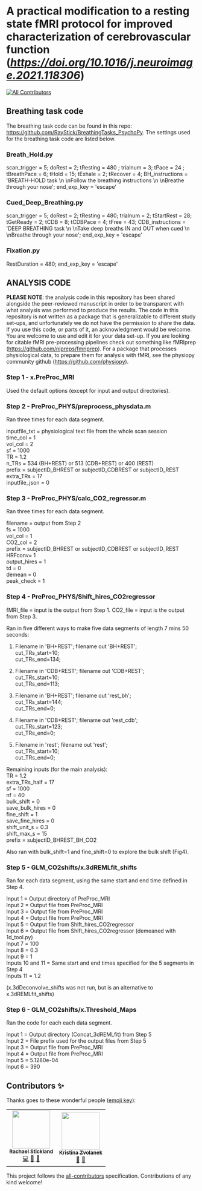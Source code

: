 # A practical modification to a resting state fMRI protocol for improved characterization of cerebrovascular function (_https://doi.org/10.1016/j.neuroimage.2021.118306_)
<!-- ALL-CONTRIBUTORS-BADGE:START - Do not remove or modify this section -->
[![All Contributors](https://img.shields.io/badge/all_contributors-2-orange.svg?style=flat-square)](#contributors-)
<!-- ALL-CONTRIBUTORS-BADGE:END -->

## Breathing task code 

The breathing task code can be found in this repo: https://github.com/RayStick/BreathingTasks_PsychoPy. 
The settings used for the breathing task code are listed below.

### Breath_Hold.py

scan_trigger = 5; doRest = 2; tResting = 480 ; trialnum = 3; tPace = 24 ; tBreathPace = 6; tHold = 15; tExhale = 2; tRecover = 4; BH_instructions = 'BREATH-HOLD task \n \nFollow the breathing instructions \n \nBreathe through your nose'; end_exp_key = 'escape'

### Cued_Deep_Breathing.py

scan_trigger = 5; doRest = 2; tResting = 480; trialnum = 2; tStartRest = 28; tGetReady = 2; tCDB = 8; tCDBPace = 4; tFree = 43; CDB_instructions = 'DEEP BREATHING task \n \nTake deep breaths IN and OUT when cued \n \nBreathe through your nose'; end_exp_key = 'escape'

### Fixation.py

RestDuration = 480; end_exp_key = 'escape'

## ANALYSIS CODE

**PLEASE NOTE**: the analysis code in this repository has been shared alongside the peer-reviewed manuscript in order to be transparent with what analysis was performed to produce the results. The code in this repository is not written as a package that is generalizable to different study set-ups, and unfortunately we do not have the permission to share the data. If you use this code, or parts of it, an acknowledgment would be welcome. You are welcome to use and edit it for your data set-up. If you are looking for citable fMRI pre-processing pipelines check out something like fMRIprep (https://github.com/nipreps/fmriprep). For a package that processes physiological data, to prepare them for analysis with fMRI, see the physiopy community github (https://github.com/physiopy). 

### Step 1 - x.PreProc_MRI

Used the default options (except for input and output directories).

### Step 2 - PreProc_PHYS/preprocess_physdata.m

Ran three times for each data segment.

inputfile_txt = physiological text file from the whole scan session \
time_col = 1 \
vol_col = 2 \
sf = 1000 \
TR = 1.2 \
n_TRs = 534 (BH+REST) or 513 (CDB+REST) or 400 (REST) \
prefix = subjectID_BHREST or subjectID_CDBREST or subjectID_REST \
extra_TRs = 17 \
inputfile_json = 0

### Step 3 - PreProc_PHYS/calc_CO2_regressor.m

Ran three times for each data segment.

filename = output from Step 2 \
fs = 1000 \
vol_col = 1 \
CO2_col = 2 \
prefix = subjectID_BHREST or subjectID_CDBREST or subjectID_REST \
HRFconv= 1 \
output_hires = 1 \
td = 0 \
demean = 0 \
peak_check = 1

### Step 4 - PreProc_PHYS/Shift_hires_CO2regressor

fMRI_file = input is the output from Step 1.
CO2_file = input is the output from Step 3.

Ran in five different ways to make five data segments of length 7 mins 50 seconds:

1. Filename in 'BH+REST'; filename out 'BH+REST'; \
cut_TRs_start=10; \
cut_TRs_end=134;

2. Filename in 'CDB+REST'; filename out 'CDB+REST'; \
cut_TRs_start=10; \
cut_TRs_end=113;

3. Filename in 'BH+REST'; filename out 'rest_bh'; \
cut_TRs_start=144; \
cut_TRs_end=0;

4. Filename in 'CDB+REST'; filename out 'rest_cdb'; \
cut_TRs_start=123; \
cut_TRs_end=0;

5. Filename in 'rest'; filename out 'rest'; \
cut_TRs_start=10; \
cut_TRs_end=0;

Remaining inputs (for the main analysis): \
TR = 1.2 \
extra_TRs_half = 17 \
sf = 1000 \
nf = 40 \
bulk_shift = 0 \
save_bulk_hires = 0 \
fine_shift = 1 \
save_fine_hires = 0 \
shift_unit_s = 0.3 \
shift_max_s = 15 \
prefix = subjectID_BHREST_BH_CO2

Also ran with bulk_shift=1 and fine_shift=0 to explore the bulk shift (Fig4).

### Step 5  - GLM_CO2shifts/x.3dREMLfit_shifts

Ran for each data segment, using the same start and end time defined in Step 4.

Input 1 = Output directory of PreProc_MRI \
Input 2 = Output file from PreProc_MRI \
Input 3 = Output file from PreProc_MRI \
Input 4 = Output file from PreProc_MRI \
Input 5 = Output file from Shift_hires_CO2regressor \
Input 6 = Output file from Shift_hires_CO2regressor (demeaned with 1d_tool.py) \
Input 7 = 100 \
Input 8 = 0.3 \
Input 9 = 1 \
Inputs 10 and 11 = Same start and end times specified for the 5 segments in Step 4 \
Inputs 11 = 1.2

(x.3dDeconvolve_shifts was not run, but is an alternative to x.3dREMLfit_shifts)

### Step 6 - GLM_CO2shifts/x.Threshold_Maps

Ran the code for each each data segment.

Input 1 = Output directory (Concat_3dREMLfit) from Step 5 \
Input 2 = File prefix used for the output files from Step 5 \
Input 3 = Output file from PreProc_MRI \
Input 4 = Output file from PreProc_MRI \
Input 5 = 5.1280e-04 \
Input 6 = 390

## Contributors ✨

Thanks goes to these wonderful people ([emoji key](https://allcontributors.org/docs/en/emoji-key)):

<!-- ALL-CONTRIBUTORS-LIST:START - Do not remove or modify this section -->
<!-- prettier-ignore-start -->
<!-- markdownlint-disable -->
<table>
  <tbody>
    <tr>
      <td align="center"><a href="linkedin.com/in/rstickland-phd"><img src="https://avatars.githubusercontent.com/u/50215726?v=4?s=100" width="100px;" alt=""/><br /><sub><b>Rachael Stickland</b></sub></a><br /><a href="https://github.com/BrightLab-ANVIL/Stickland_NeuroImage_2021/commits?author=RayStick" title="Code">💻</a> <a href="#ideas-RayStick" title="Ideas, Planning, & Feedback">🤔</a> <a href="https://github.com/BrightLab-ANVIL/Stickland_NeuroImage_2021/commits?author=RayStick" title="Documentation">📖</a></td>
      <td align="center"><a href="https://github.com/kristinazvolanek"><img src="https://avatars.githubusercontent.com/u/54590158?v=4?s=100" width="100px;" alt=""/><br /><sub><b>Kristina Zvolanek</b></sub></a><br /><a href="#ideas-kristinazvolanek" title="Ideas, Planning, & Feedback">🤔</a> <a href="https://github.com/BrightLab-ANVIL/Stickland_NeuroImage_2021/pulls?q=is%3Apr+reviewed-by%3Akristinazvolanek" title="Reviewed Pull Requests">👀</a></td>
    </tr>
  </tbody>
</table>

<!-- markdownlint-restore -->
<!-- prettier-ignore-end -->

<!-- ALL-CONTRIBUTORS-LIST:END -->

This project follows the [all-contributors](https://github.com/all-contributors/all-contributors) specification. Contributions of any kind welcome!
